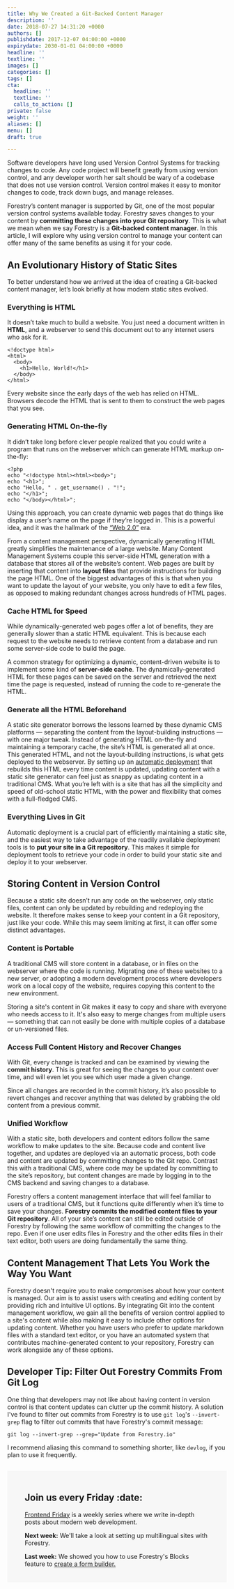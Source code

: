 ```yaml
---
title: Why We Created a Git-Backed Content Manager
description: ''
date: 2018-07-27 14:31:20 +0000
authors: []
publishdate: 2017-12-07 04:00:00 +0000
expirydate: 2030-01-01 04:00:00 +0000
headline: ''
textline: ''
images: []
categories: []
tags: []
cta:
  headline: ''
  textline: ''
  calls_to_action: []
private: false
weight: ''
aliases: []
menu: []
draft: true

---
```

Software developers have long used Version Control Systems for tracking changes to code. Any code project will benefit greatly from using version control, and any developer worth her salt should be wary of a codebase that does not use version control. Version control makes it easy to monitor changes to code, track down bugs, and manage releases.

Forestry’s content manager is supported by Git, one of the most popular version control systems available today. Forestry saves changes to your content by **committing these changes into your Git repository**. This is what we mean when we say Forestry is a **Git-backed content manager**. In this article, I will explore why using version control to manage your content can offer many of the same benefits as using it for your code.
 

## An Evolutionary History of Static Sites

To better understand how we arrived at the idea of creating a Git-backed content manager, let’s look briefly at how modern static sites evolved.

### Everything is HTML

It doesn’t take much to build a website. You just need a document written in **HTML**, and a webserver to send this document out to any internet users who ask for it.


    <!doctype html>
    <html>
      <body>
        <h1>Hello, World!</h1>
      </body>
    </html>

Every website since the early days of the web has relied on HTML. Browsers decode the HTML that is sent to them to construct the web pages that you see.

### Generating HTML On-the-fly

It didn’t take long before clever people realized that you could write a program that runs on the webserver which can generate HTML markup on-the-fly:


    <?php
    echo "<!doctype html><html><body>";
    echo "<h1>";
    echo "Hello, " . get_username() . "!";
    echo "</h1>";
    echo "</body></html>";

Using this approach, you can create dynamic web pages that do things like display a user’s name on the page if they’re logged in. This is a powerful idea, and it was the hallmark of the [“Web 2.0”](https://en.wikipedia.org/wiki/Web_2.0) era.

From a content management perspective, dynamically generating HTML greatly simplifies the maintenance of a large website. Many Content Management Systems couple this server-side HTML generation with a database that stores all of the website’s content. Web pages are built by inserting that content into **layout files** that provide instructions for building the page HTML. One of the biggest advantages of this is that when you want to update the layout of your website, you only have to edit a few files, as opposed to making redundant changes across hundreds of HTML pages.

### Cache HTML for Speed

While dynamically-generated web pages offer a lot of benefits, they are generally slower than a static HTML equivalent. This is because each request to the website needs to retrieve content from a database and run some server-side code to build the page.

A common strategy for optimizing a dynamic, content-driven website is to implement some kind of **server-side cache**. The dynamically-generated HTML for these pages can be saved on the server and retrieved the next time the page is requested, instead of running the code to re-generate the HTML.


### Generate all the HTML Beforehand

A static site generator borrows the lessons learned by these dynamic CMS platforms — separating the content from the layout-building instructions — with one major tweak. Instead of generating HTML on-the-fly and maintaining a temporary cache, the site’s HTML is generated all at once. This generated HTML, and not the layout-building instructions, is what gets deployed to the webserver. By setting up an [automatic deployment](https://forestry.io/blog/automate-deploy-w-circle-ci/) that rebuilds this HTML every time content is updated, updating content with a static site generator can feel just as snappy as updating content in a traditional CMS. What you’re left with is a site that has all the simplicity and speed of old-school static HTML, with the power and flexibility that comes with a full-fledged CMS.

### Everything Lives in Git

Automatic deployment is a crucial part of efficiently maintaining a static site, and the easiest way to take advantage of the readily available deployment tools is to **put your site in a Git repository**. This makes it simple for deployment tools to retrieve your code in order to build your static site and deploy it to your webserver.

## Storing Content in Version Control

Because a static site doesn’t run any code on the webserver, only static files, content can only be updated by rebuilding and redeploying the website. It therefore makes sense to keep your content in a Git repository, just like your code. While this may seem limiting at first, it can offer some distinct advantages.

### Content is Portable

A traditional CMS will store content in a database, or in files on the webserver where the code is running. Migrating one of these websites to a new server, or adopting a modern development process where developers work on a local copy of the website, requires copying this content to the new environment.

Storing a site's content in Git makes it easy to copy and share with everyone who needs access to it. It's also easy to merge changes from multiple users &mdash; something that can not easily be done with multiple copies of a database or un-versioned files.


### Access Full Content History and Recover Changes

With Git, every change is tracked and can be examined by viewing the **commit history**. This is great for seeing the changes to your content over time, and will even let you see which user made a given change.

Since all changes are recorded in the commit history, it’s also possible to revert changes and recover anything that was deleted by grabbing the old content from a previous commit.

### Unified Workflow

With a static site, both developers and content editors follow the same workflow to make updates to the site. Because code and content live together, and updates are deployed via an automatic process, both code and content are updated by committing changes to the Git repo. Contrast this with a traditional CMS, where code may be updated by committing to the site’s repository, but content changes are made by logging in to the CMS backend and saving changes to a database.

Forestry offers a content management interface that will feel familiar to users of a traditional CMS, but it functions quite differently when it’s time to save your changes. **Forestry commits the modified content files to your Git repository**. All of your site’s content can still be edited outside of Forestry by following the same workflow of committing the changes to the repo. Even if one user edits files in Forestry and the other edits files in their text editor, both users are doing fundamentally the same thing.

## Content Management That Lets You Work the Way You Want

Forestry doesn't require you to make compromises about how your content is managed. Our aim is to assist users with creating and editing content by providing rich and intuitive UI options. By integrating Git into the content management workflow, we gain all the benefits of version control applied to a site's content while also making it easy to include other options for updating content. Whether you have users who prefer to update markdown files with a standard text editor, or you have an automated system that contributes machine-generated content to your repository, Forestry can work alongside any of these options.



## Developer Tip: Filter Out Forestry Commits From Git Log

One thing that developers may not like about having content in version control is that content updates can clutter up the commit history. A solution I've found to filter out commits from Forestry is to use `git log`'s `--invert-grep` flag to filter out commits that have Forestry's commit message:

```
git log --invert-grep --grep="Update from Forestry.io"
```

I recommend aliasing this command to something shorter, like `devlog`, if you plan to use it frequently.

<div style="margin-top: 2em; padding: 20px 40px;background: #f7f7f7;"><h2>Join us every Friday :date:</h2><p><a href="/categories/frontend-friday/">Frontend Friday</a> is a weekly series where we write in-depth posts about modern web development.</p><p><strong>Next week:</strong> We'll take a look at setting up multilingual sites with Forestry. </p><p><strong>Last week:</strong> We showed you how to use Forestry's Blocks feature to <a href="https://forestry.io/blog/form-builder-with-formspree-forestry-blocks/">create a form builder.</a></p></div>

<!--
## Have something to add?

<a style="background: #F60; display: inline-block; border-radius: 5px; color: white; padding: 2px 9px; font-size: 14px;" href="https://news.ycombinator.com/item?id=17471333">Discuss on Hacker News</a>
-->